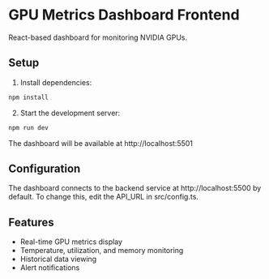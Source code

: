 # GPU Metrics Dashboard Frontend

React-based dashboard for monitoring NVIDIA GPUs.

## Setup

1. Install dependencies:
```bash
npm install
```

2. Start the development server:
```bash
npm run dev
```

The dashboard will be available at http://localhost:5501

## Configuration

The dashboard connects to the backend service at http://localhost:5500 by default.
To change this, edit the API_URL in src/config.ts.

## Features

- Real-time GPU metrics display
- Temperature, utilization, and memory monitoring
- Historical data viewing
- Alert notifications
